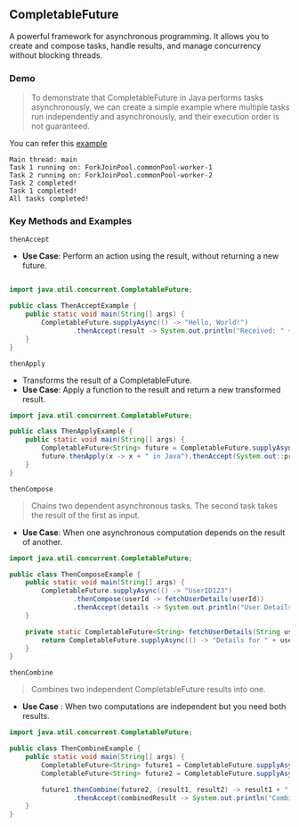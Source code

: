 ## CompletableFuture

A powerful framework for asynchronous programming. It allows you to create and compose tasks, handle results, and manage concurrency without blocking threads.

### Demo

> To demonstrate that CompletableFuture in Java performs tasks asynchronously, we can create a simple example where multiple tasks run independently and asynchronously, and their execution order is not guaranteed.

You can refer this [example](src/CompletableFutureAsyncDemo.java)

``` plaintext 
Main thread: main
Task 1 running on: ForkJoinPool.commonPool-worker-1
Task 2 running on: ForkJoinPool.commonPool-worker-2
Task 2 completed!
Task 1 completed!
All tasks completed!
```

### Key Methods and Examples
`thenAccept`
- **Use Case**: Perform an action using the result, without returning a new future.

``` java

import java.util.concurrent.CompletableFuture;

public class ThenAcceptExample {
    public static void main(String[] args) {
        CompletableFuture.supplyAsync(() -> "Hello, World!")
                .thenAccept(result -> System.out.println("Received: " + result));
    }
}
```

`thenApply`
- Transforms the result of a CompletableFuture.
- **Use Case**: Apply a function to the result and return a new transformed result.

``` java
import java.util.concurrent.CompletableFuture;

public class ThenApplyExample {
    public static void main(String[] args) {
        CompletableFuture<String> future = CompletableFuture.supplyAsync(() -> "Welcome to Async programming");
        future.thenApply(x -> x + " in Java").thenAccept(System.out::print);
    }
}
```

`thenCompose`

> Chains two dependent asynchronous tasks. The second task takes the result of the first as input.

- **Use Case**: When one asynchronous computation depends on the result of another.

``` java
import java.util.concurrent.CompletableFuture;

public class ThenComposeExample {
    public static void main(String[] args) {
        CompletableFuture.supplyAsync(() -> "UserID123")
                .thenCompose(userId -> fetchUserDetails(userId))
                .thenAccept(details -> System.out.println("User Details: " + details));
    }

    private static CompletableFuture<String> fetchUserDetails(String userId) {
        return CompletableFuture.supplyAsync(() -> "Details for " + userId);
    }
}
``` 

`thenCombine`

> Combines two independent CompletableFuture results into one.

- **Use Case** : When two computations are independent but you need both results.

``` java
import java.util.concurrent.CompletableFuture;

public class ThenCombineExample {
    public static void main(String[] args) {
        CompletableFuture<String> future1 = CompletableFuture.supplyAsync(() -> "Hello");
        CompletableFuture<String> future2 = CompletableFuture.supplyAsync(() -> "World!");

        future1.thenCombine(future2, (result1, result2) -> result1 + " " + result2)
                .thenAccept(combinedResult -> System.out.println("Combined: " + combinedResult));
    }
}
``` 

